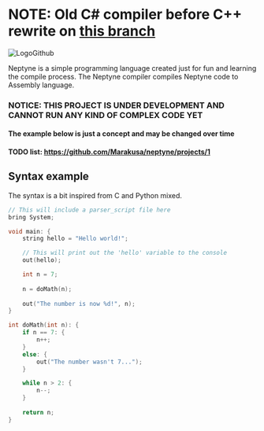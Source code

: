 # NOTE: Old C# compiler before C++ rewrite on [this branch](https://github.com/Marakusa/neptyne/tree/old-csharp)


![LogoGithub](https://user-images.githubusercontent.com/29477753/157120167-e1b37d10-16be-4cf6-ab35-11352780bce3.svg)

Neptyne is a simple programming language created just for fun and learning the compile process. The Neptyne compiler compiles Neptyne code to Assembly language.

### NOTICE: THIS PROJECT IS UNDER DEVELOPMENT AND CANNOT RUN ANY KIND OF COMPLEX CODE YET
#### The example below is just a concept and may be changed over time
#### TODO list: https://github.com/Marakusa/neptyne/projects/1

## Syntax example
The syntax is a bit inspired from C and Python mixed.
```c
// This will include a parser_script file here
bring System;

void main: {
    string hello = "Hello world!";

    // This will print out the 'hello' variable to the console
    out(hello);

    int n = 7;
    
    n = doMath(n);
    
    out("The number is now %d!", n);
}

int doMath(int n): {
    if n == 7: {
        n++;
    }
    else: {
        out("The number wasn't 7...");
    }

    while n > 2: {
        n--;
    }
    
    return n;
}
```
